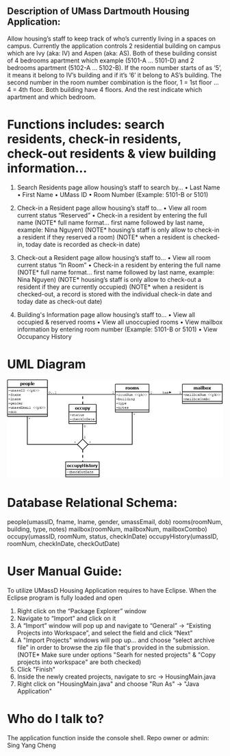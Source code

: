 ## Description of UMass Dartmouth Housing Application:
Allow housing’s staff to keep track of who’s currently living in a spaces on campus. Currently the application controls 2 residential building on campus which are Ivy (aka: IV) and Aspen (aka: AS).
Both of these building consist of 4 bedrooms apartment which example (5101-A … 5101-D) and 2 bedrooms apartment (5102-A … 5102-B). If the room number starts of as ‘5’, it means it belong to IV’s building and if it’s ‘6’ it belong to AS’s building. The second number in the room number combination is the floor, 1 = 1st floor … 4 = 4th floor. Both building have 4 floors. And the rest indicate which apartment and which bedroom.

# Functions includes: search residents, check-in residents, check-out residents & view building information…
1. Search Residents page allow housing’s staff to search by…
•	Last Name
•	First Name
•	UMass ID
•	Room Number (Example: 5101-B or 5101)

2. Check-in a Resident page allow housing’s staff to…
•	View all room current status “Reserved” 
•	Check-in a resident by entering the full name 
(NOTE* full name format… first name followed by last name, example: Nina Nguyen)
(NOTE* housing’s staff is only allow to check-in a resident if they reserved a room)
(NOTE* when a resident is checked-in, today date is recorded as check-in date)

3. Check-out a Resident page allow housing’s staff to…
•	View all room current status “In Room”
•	Check-in a resident by entering the full name 
(NOTE* full name format… first name followed by last name, example: Nina Nguyen)
(NOTE* housing’s staff is only allow to check-out a resident if they are currently occupied)
(NOTE* when a resident is checked-out, a record is stored with the individual check-in date and today date as check-out date)

4. Building's Information page allow housing’s staff to…
•	View all occupied & reserved rooms
•	View all unoccupied rooms
•	View mailbox information by entering room number (Example: 5101-B or 5101)
•	View Occupancy History

# UML Diagram
![ScreenShot](/documentation/Diagram1.jpeg)

# Database Relational Schema:
people(umassID, fname, lname, gender, umassEmail, dob)
rooms(roomNum, building, type, notes)
mailbox(roomNum, mailboxNum, mailboxCombo)
occupy(umassID, roomNum, status, checkInDate)
occupyHistory(umassID, roomNum, checkInDate, checkOutDate)


# User Manual Guide:
To utilize UMassD Housing Application requires to have Eclipse.
When the Eclipse program is fully loaded and open
1.	Right click on the “Package Explorer” window
2.	Navigate to “Import” and click on it 
3.	A “Import” window will pop up and navigate to “General” -> “Existing Projects into Workspace”, and select the field and click “Next”
4.	A "Import Projects" windows will pop up... and choose “select archive file” in order to browse the zip file that's provided in the submission. (NOTE* Make sure under options "Searh for nested projects" & "Copy projects into workspace" are both checked)
5.	Click "Finish"
6.	Inside the newly created projects, navigate to src -> HousingMain.java
7.	Right click on "HousingMain.java" and choose "Run As" -> "Java Application"

# Who do I talk to?
The application function inside the console shell.
Repo owner or admin: Sing Yang Cheng

